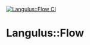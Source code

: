 [![Langulus::Flow CI](https://github.com/Langulus/Flow/actions/workflows/ci.yml/badge.svg)](https://github.com/Langulus/Flow/actions/workflows/ci.yml)

# Langulus::Flow
